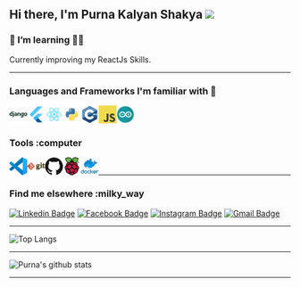 ## Hi there, I'm Purna Kalyan Shakya <img src="https://media.giphy.com/media/hvRJCLFzcasrR4ia7z/giphy.gif" width="30px">

### 🌱 I’m learning  👨‍💻

Currently improving my ReactJs Skills.

****

### Languages and Frameworks I'm familiar with :page_with_curl:

<img align="left" alt="Django" width="32px" src="https://raw.githubusercontent.com/github/explore/80688e429a7d4ef2fca1e82350fe8e3517d3494d/topics/django/django.png" />
<img align="left" alt="Flutter" width="32px" src="https://raw.githubusercontent.com/github/explore/80688e429a7d4ef2fca1e82350fe8e3517d3494d/topics/flutter/flutter.png" />
<img align="left" alt="React" width="32px" src="https://raw.githubusercontent.com/github/explore/80688e429a7d4ef2fca1e82350fe8e3517d3494d/topics/react/react.png" />
<img align="left" alt="Python" width="32px" src="https://raw.githubusercontent.com/github/explore/80688e429a7d4ef2fca1e82350fe8e3517d3494d/topics/python/python.png" />
<img align="left" alt="C++" width="32px" src="https://raw.githubusercontent.com/github/explore/80688e429a7d4ef2fca1e82350fe8e3517d3494d/topics/cpp/cpp.png" />
<img align="left" alt="JavaScript" width="32px" src="https://raw.githubusercontent.com/github/explore/80688e429a7d4ef2fca1e82350fe8e3517d3494d/topics/javascript/javascript.png" />
<img align="left" alt="Arduino" width="32px" src="https://raw.githubusercontent.com/github/explore/80688e429a7d4ef2fca1e82350fe8e3517d3494d/topics/arduino/arduino.png" />

<br />
<br/ >

### Tools :computer

<img align="left" alt="Visual Studio Code" width="32px" src="https://raw.githubusercontent.com/github/explore/80688e429a7d4ef2fca1e82350fe8e3517d3494d/topics/visual-studio-code/visual-studio-code.png" />
<img align="left" alt="Git" width="32px" src="https://raw.githubusercontent.com/github/explore/80688e429a7d4ef2fca1e82350fe8e3517d3494d/topics/git/git.png" />
<img align="left" alt="GitHub" width="32px" src="https://raw.githubusercontent.com/github/explore/78df643247d429f6cc873026c0622819ad797942/topics/github/github.png" />
<img align="left" alt="Raspberry Pi" width="32px" src="https://raw.githubusercontent.com/github/explore/80688e429a7d4ef2fca1e82350fe8e3517d3494d/topics/raspberry-pi/raspberry-pi.png" />
<!-- <img align="left" alt="Azure" width="32px" src="https://raw.githubusercontent.com/github/explore/80688e429a7d4ef2fca1e82350fe8e3517d3494d/topics/azure/azure.png" /> -->
<img align="left" alt="Docker" width="32px" src="https://raw.githubusercontent.com/github/explore/80688e429a7d4ef2fca1e82350fe8e3517d3494d/topics/docker/docker.png" />

<br />

****

### Find me elsewhere :milky_way

[![Linkedin Badge](https://img.shields.io/badge/LinkedIn-purnashakya-0e76a8?style=flat-square&logo=Linkedin&logoColor=0e76a8&link=https://www.linkedin.com/in/purnashakya/)](https://www.linkedin.com/in/purnashakya/)  [![Facebook Badge](https://img.shields.io/badge/Facebook-landxcape09-3b5998?style=flat-square&logo=Facebook&logoColor=3b5998&link=https://www.facebook.com/landxcape09)](https://www.facebook.com/landxcape09)  [![Instagram Badge](https://img.shields.io/badge/Instagram-landxcape09-red?style=flat-square&logo=Instagram&logoColor=red&link=https://www.instagram.com/landxcape09/)](https://www.instagram.com/landxcape09/)  [![Gmail Badge](https://img.shields.io/badge/Gmail-landxcape09@gmail.com-BB001B?style=flat-square&logo=Gmail&logoColor=BB001B&link=mailto:landxcape09@gmail.com)](mailto:landxcape09@gmail.com)

****

![Top Langs](https://github-readme-stats.vercel.app/api/top-langs/?username=landxcape&count_private=true&theme=radical&hide=html&exclude_repo=dmd2-animation_pt2,landxcape.github.io,landxcape,django-learn-2020)

****

![Purna's github stats](https://github-readme-stats.vercel.app/api?username=landxcape&show_icons=true&theme=radical&exclude_repo=landxcape&hide=contribs&count_private=true)

****
